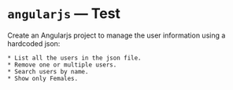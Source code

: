 # `angularjs` — Test

  Create an Angularjs project to manage the user information using a hardcoded json:
    
    * List all the users in the json file.
    * Remove one or multiple users.
    * Search users by name.
    * Show only Females.